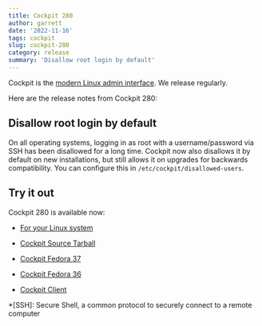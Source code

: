 ```yaml
---
title: Cockpit 280
author: garrett
date: '2022-11-16'
tags: cockpit
slug: cockpit-280
category: release
summary: 'Disallow root login by default'
---
```


Cockpit is the [modern Linux admin interface](https://cockpit-project.org/).
We release regularly.

Here are the release notes from Cockpit 280:


## Disallow root login by default
On all operating systems, logging in as root with a username/password via SSH has been disallowed for a long time. Cockpit now also disallows it by default on new installations, but still allows it on upgrades for backwards compatibility. You can configure this in `/etc/cockpit/disallowed-users`.


## Try it out

Cockpit 280 is available now:

* [For your Linux system](https://cockpit-project.org/running.html)

* [Cockpit Source Tarball](https://github.com/cockpit-project/cockpit/releases/tag/280)
* [Cockpit Fedora 37](https://bodhi.fedoraproject.org/updates/FEDORA-2022-fbe5e7a3cf)
* [Cockpit Fedora 36](https://bodhi.fedoraproject.org/updates/?releases=F36&packages=cockpit)
* [Cockpit Client](https://flathub.org/apps/details/org.cockpit_project.CockpitClient)

*[SSH]: Secure Shell, a common protocol to securely connect to a remote computer